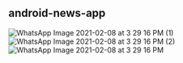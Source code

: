 ## android-news-app

![WhatsApp Image 2021-02-08 at 3 29 16 PM (1)](https://user-images.githubusercontent.com/56666933/107204345-94094580-6a22-11eb-8641-28f846dcb11a.jpeg) ![WhatsApp Image 2021-02-08 at 3 29 16 PM (2)](https://user-images.githubusercontent.com/56666933/107204353-95d30900-6a22-11eb-8635-9b3b6a559f5b.jpeg)
![WhatsApp Image 2021-02-08 at 3 29 16 PM](https://user-images.githubusercontent.com/56666933/107204355-966b9f80-6a22-11eb-9dae-f092a689e269.jpeg)
